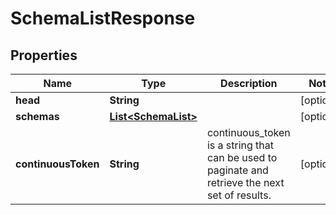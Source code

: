 

# SchemaListResponse


## Properties

| Name | Type | Description | Notes |
|------------ | ------------- | ------------- | -------------|
|**head** | **String** |  |  [optional] |
|**schemas** | [**List&lt;SchemaList&gt;**](SchemaList.md) |  |  [optional] |
|**continuousToken** | **String** | continuous_token is a string that can be used to paginate and retrieve the next set of results. |  [optional] |



